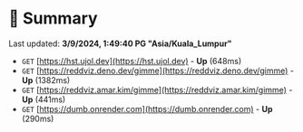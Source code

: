 # 📖 Summary
Last updated: **3/9/2024, 1:49:40 PG "Asia/Kuala_Lumpur"**

- `GET` [https://hst.ujol.dev](https://hst.ujol.dev) - **Up** (648ms)
- `GET` [https://reddviz.deno.dev/gimme](https://reddviz.deno.dev/gimme) - **Up** (1382ms)
- `GET` [https://reddviz.amar.kim/gimme](https://reddviz.amar.kim/gimme) - **Up** (441ms)
- `GET` [https://dumb.onrender.com](https://dumb.onrender.com) - **Up** (290ms)
